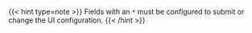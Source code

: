---
---

{{< hint type=note >}}
Fields with an `*` must be configured to submit or change the UI configuration.
{{< /hint >}}